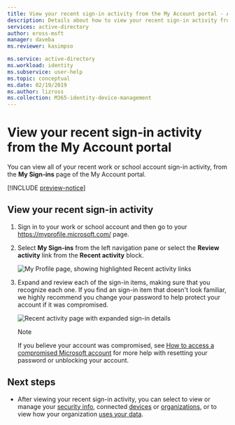 ```yaml
---
title: View your recent sign-in activity from the My Account portal - Azure Active Directory | Microsoft Docs
description: Details about how to view your recent sign-in activity from the My Account portal.
services: active-directory
author: eross-msft
manager: daveba
ms.reviewer: kasimpso

ms.service: active-directory
ms.workload: identity
ms.subservice: user-help
ms.topic: conceptual
ms.date: 02/19/2019
ms.author: lizross
ms.collection: M365-identity-device-management
---
```


# View your recent sign-in activity from the My Account portal

You can view all of your recent work or school account sign-in activity, from the **My Sign-ins** page of the My Account portal.

[!INCLUDE [preview-notice](../../../includes/active-directory-end-user-preview-notice-myprofile.md)]

## View your recent sign-in activity

1. Sign in to your work or school account and then go to your https://myprofile.microsoft.com/ page.

2. Select **My Sign-ins** from the left navigation pane or select the **Review activity** link from the **Recent activity** block.

    ![My Profile page, showing highlighted Recent activity links](media/my-account-portal/myprofile-portal-recent-activity-links.png)

3. Expand and review each of the sign-in items, making sure that you recognize each one. If you find an sign-in item that doesn't look familiar, we highly recommend you change your password to help protect your account if it was compromised.

    ![Recent activity page with expanded sign-in details](media/my-account-portal/myprofile-portal-recent-activity-page.png)

    >[!Note]
    >If you believe your account was compromised, see [How to access a compromised Microsoft account](https://support.microsoft.com/help/10494/microsoft-account-how-to-access-a-compromised-account) for more help with resetting your password or unblocking your account.

## Next steps

- After viewing your recent sign-in activity, you can select to view or manage your [security info](user-help-security-info-overview.md), connected [devices](my-account-portal-devices-page.md) or [organizations](my-account-portal-organizations-page.md), or to view how your organization [uses your data](my-account-portal-privacy-page.md).